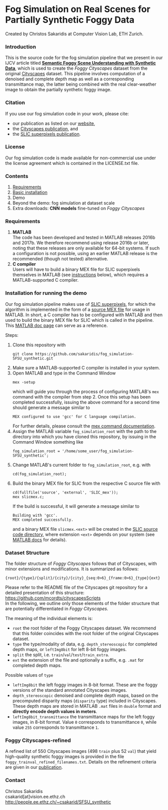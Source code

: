 # Fog Simulation on Real Scenes for Partially Synthetic Foggy Data

Created by Christos Sakaridis at Computer Vision Lab, ETH Zurich.


### Introduction

This is the source code for the fog simulation pipeline that we present in our IJCV article titled [**Semantic Foggy Scene Understanding with Synthetic Data**][project_page], which is used to create the *Foggy Cityscapes* dataset from the original [Cityscapes][cityscapes] dataset. This pipeline involves computation of a denoised and complete depth map as well as a corresponding transmittance map, the latter being combined with the real clear-weather image to obtain the partially synthetic foggy image.


### Citation

If you use our fog simulation code in your work, please cite:
- our publication as listed on our [website][project_page],
- the [Cityscapes publication][cityscapes_citation], and
- the [SLIC superpixels publication][slic_citation].


### License

Our fog simulation code is made available for non-commercial use under the license agreement which is contained in the LICENSE.txt file.


### Contents

1. [Requirements](#requirements)
3. [Basic installation](#installation-for-running-the-demo)
4. Demo
5. Beyond the demo: fog simulation at dataset scale
6. Extra downloads: **CNN models** fine-tuned on *Foggy Cityscapes*


### Requirements

1.  **MATLAB**  
    The code has been developed and tested in MATLAB releases 2016b and 2017b. We therefore recommend using release 2016b or later, noting that these releases are only available for 64-bit systems. If such a configuration is not possible, using an earlier MATLAB release is the recommended (though not tested) alternative.
2.  **C compiler**  
    Users will have to build a binary MEX file for SLIC superpixels themselves in MATLAB (see [instructions](#installation-for-running-the-demo) below), which requires a MATLAB-supported C compiler.


### Installation for running the demo

Our fog simulation pipeline makes use of [SLIC superpixels][slic_citation], for which the algorithm is implemented in the form of a [source MEX file](source/external/SLIC_mex/slicmex.c) for usage in MATLAB. In short, a C compiler has to be configured with MATLAB and then used to build the binary MEX file for SLIC which is called in the pipeline. This [MATLAB doc page](https://www.mathworks.com/help/matlab/matlab_external/what-you-need-to-build-mex-files.html) can serve as a reference.

Steps:
1. Clone this repository with
   ```
   git clone https://github.com/sakaridis/fog_simulation-SFSU_synthetic.git
   ```
2. Make sure a MATLAB-supported C compiler is installed in your system.
3. Open MATLAB and type in the Command Window
   ```
   mex -setup
   ```
   which will guide you through the process of configuring MATLAB's `mex` command with the compiler from step 2. Once this setup has been completed successfully, issuing the above command for a second time should generate a message similar to
   ```
   MEX configured to use 'gcc' for C language compilation.
   ```
   For further details, please consult the [mex command documentation](https://www.mathworks.com/help/matlab/ref/mex.html).
4. Assign the MATLAB variable `fog_simulation_root` with the path to the directory into which you have cloned this repository, by issuing in the Command Window something like
   ```
   fog_simulation_root = '/home/some_user/fog_simulation-SFSU_synthetic';
   ```
5. Change MATLAB's current folder to `fog_simulation_root`, e.g. with
   ```
   cd(fog_simulation_root);
   ```
6. Build the binary MEX file for SLIC from the respective C source file with
   ```
   cd(fullfile('source', 'external', 'SLIC_mex'));
   mex slicmex.c;
   ```
   If the build is successful, it will generate a message similar to
   ```
   Building with 'gcc'.
   MEX completed successfully.
   ```
   and a binary MEX file `slicmex.<ext>` will be created in the [SLIC source code directory](source/external/SLIC_mex), where extension `<ext>` depends on your system (see [MATLAB docs](https://www.mathworks.com/help/matlab/matlab_external/build-an-executable-mex-file.html) for details).


### Dataset Structure

The folder structure of *Foggy Cityscapes* follows that of Cityscapes, with minor extensions and modifications. It is summarized as follows:
```
{root}/{type}/{split}/{city}/{city}_{seq:0>6}_{frame:0>6}_{type}{ext}
```
Please refer to the README file of the Cityscapes git repository for a detailed presentation of this structure:  
https://github.com/mcordts/cityscapesScripts  
In the following, we outline only those elements of the folder structure that are potentially differentiated in *Foggy Cityscapes*.

The meaning of the individual elements is:
 - `root`  the root folder of the Foggy Cityscapes dataset. We recommend that this folder coincides with the root folder of the original Cityscapes dataset.
 - `type`  the type/modality of data, e.g. `depth_stereoscopic` for completed depth maps, or `leftImg8bit` for left 8-bit foggy images.
 - `split` the split, i.e. `train`/`val`/`test`/`train_extra`.
 - `ext`   the extension of the file and optionally a suffix, e.g. `.mat` for completed depth maps.

Possible values of `type`
 - `leftImg8bit`               the left foggy images in 8-bit format. These are the foggy versions of the standard annotated Cityscapes images.
 - `depth_stereoscopic`        denoised and complete depth maps, based on the precomputed disparity maps (`disparity` type) included in Cityscapes. These depth maps are stored in MATLAB `.mat` files in `double` format and **directly encode depth values in meters**.
 - `leftImg8bit_transmittance` the transmittance maps for the left foggy images, in 8-bit format. Value `0` corresponds to transmittance `0`, while value `255` corresponds to transmittance `1`.


### Foggy Cityscapes-refined

A refined list of 550 Cityscapes images (498 `train` plus 52 `val`) that yield high-quality synthetic foggy images is provided in the file `foggy_trainval_refined_filenames.txt`. Details on the refinement criteria are given in our [publication][project_page].


### Contact

Christos Sakaridis  
csakarid[at]vision.ee.ethz.ch  
http://people.ee.ethz.ch/~csakarid/SFSU_synthetic

[project_page]: <http://people.ee.ethz.ch/~csakarid/SFSU_synthetic/>
[cityscapes]: <https://www.cityscapes-dataset.com/>
[cityscapes_citation]: <https://www.cityscapes-dataset.com/citation/>
[slic_citation]: <https://ivrl.epfl.ch/research/superpixels/>
